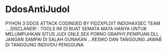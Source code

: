 # DdosAntiJudol
PYHON 3 DDOS ATTACK CODINGED BY FIDZXPLOIT INDOHAXSEC TEAM ....DISCLANER! : TOOLS INI DI BUAT SEMATA MATA HANYA UNTUK MELUMPUHKAN SITUS JUDI ONLE,SEX PORNO GRAPHY,PENIPUAN DLL , JANGAN SAMPAI DI SALAH GUNAKAN ...RESIKO DAN TANGGUNG JAWAB DI TANGGUNG INDIVIDU PENGGUNA

